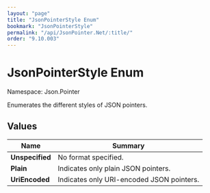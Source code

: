 ```yaml
---
layout: "page"
title: "JsonPointerStyle Enum"
bookmark: "JsonPointerStyle"
permalink: "/api/JsonPointer.Net/:title/"
order: "9.10.003"
---
```

# JsonPointerStyle Enum

Namespace: Json.Pointer

Enumerates the different styles of JSON pointers.

## Values

| Name | Summary |
|---|---|
| **Unspecified** | No format specified. |
| **Plain** | Indicates only plain JSON pointers. |
| **UriEncoded** | Indicates only URI-encoded JSON pointers. |

